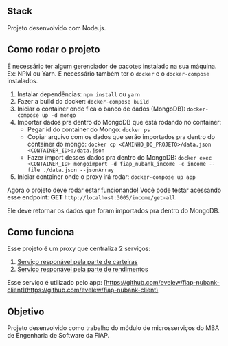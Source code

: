 ## Stack
Projeto desenvolvido com Node.js.

## Como rodar o projeto
É necessário ter algum gerenciador de pacotes instalado na sua máquina. Ex: NPM ou Yarn.
É necessário também ter o `docker` e o `docker-compose` instalados.

1. Instalar dependências: `npm install` ou `yarn`
2. Fazer a build do docker: `docker-compose build`
3. Iniciar o container onde fica o banco de dados (MongoDB): `docker-compose up -d mongo`
4. Importar dados pra dentro do MongoDB que está rodando no container:
    - Pegar id do container do Mongo: `docker ps`
    - Copiar arquivo com os dados que serão importados pra dentro do container do mongo: `docker cp <CAMINHO_DO_PROJETO>/data.json <CONTAINER_ID>:/data.json`
    - Fazer import desses dados pra dentro do MongoDB: `docker exec <CONTAINER_ID> mongoimport -d fiap_nubank_income -c income --file ./data.json --jsonArray`
5. Iniciar container onde o proxy irá rodar: `docker-compose up app`

Agora o projeto deve rodar estar funcionando!
Você pode testar acessando esse endpoint: **GET** `http://localhost:3005/income/get-all`.

Ele deve retornar os dados que foram importados pra dentro do MongoDB.

## Como funciona

Esse projeto é um proxy que centraliza 2 serviços:
1. [Serviço responável pela parte de carteiras](https://github.com/evelew/fiap-nubank-service-wallets)
2. [Serviço responável pela parte de rendimentos](https://github.com/evelew/fiap-nubank-service-incomes)

Esse serviço é utilizado pelo app: [https://github.com/evelew/fiap-nubank-client](https://github.com/evelew/fiap-nubank-client)

## Objetivo

Projeto desenvolvido como trabalho do módulo de microsserviços do MBA de Engenharia de Software da FIAP.
